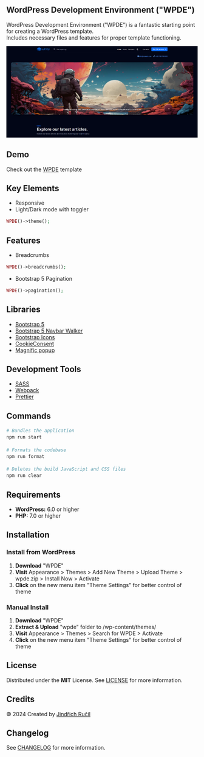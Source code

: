 ## WordPress Development Environment ("WPDE")

WordPress Development Environment ("WPDE") is a fantastic starting point for creating a WordPress template.  
Includes necessary files and features for proper template functioning.

![WPDE - Cover](cover.png)

## Demo

Check out the [WPDE](https://wpde.jindrichrucil.com/) template

## Key Elements

-   Responsive
-   Light/Dark mode with toggler
```php 
WPDE()->theme(); 
```
## Features

-   Breadcrumbs 
```php 
WPDE()->breadcrumbs(); 
```
-   Bootstrap 5 Pagination
```php 
WPDE()->pagination(); 
```

## Libraries

-   [Bootstrap 5](https://getbootstrap.com/)
-   [Bootstrap 5 Navbar Walker](https://github.com/AlexWebLab/bootstrap-5-wordpress-navbar-walker)
-   [Bootstrap Icons](https://icons.getbootstrap.com/)
-   [CookieConsent](https://github.com/orestbida/cookieconsent)
-   [Magnific popup](https://dimsemenov.com/plugins/magnific-popup/)

## Development Tools

-   [SASS](https://sass-lang.com/)
-   [Webpack](https://webpack.js.org/)
-   [Prettier](https://prettier.io/)

## Commands

```sh
# Bundles the application
npm run start

# Formats the codebase
npm run format

# Deletes the build JavaScript and CSS files
npm run clear
```

## Requirements

-   **WordPress:** 6.0 or higher
-   **PHP:** 7.0 or higher

## Installation

### Install from WordPress

1. **Download** "WPDE"
2. **Visit** Appearance > Themes > Add New Theme > Upload Theme > wpde.zip > Install Now > Activate
3. **Click** on the new menu item "Theme Settings" for better control of theme

### Manual Install

1. **Download** "WPDE"
2. **Extract & Upload** "wpde" folder to /wp-content/themes/
3. **Visit** Appearance > Themes > Search for WPDE > Activate
4. **Click** on the new menu item "Theme Settings" for better control of theme

## License

Distributed under the **MIT** License. See [LICENSE](https://github.com/rucilos/wpde/blob/master/LICENSE) for more information.

## Credits

© 2024 Created by [Jindřich Ručil](https://jindrichrucil.com)

## Changelog

See [CHANGELOG](https://github.com/rucilos/wpde/blob/master/changelog.md) for more information.
